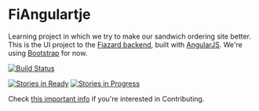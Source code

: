 FiAngulartje
============
Learning project in which we try to make our sandwich ordering site better. This is the UI project to the [Fiazard backend](https://github.com/SoftwareSandbox/Fiazard), built with [AngularJS](https://angularjs.org/). We're using [Bootstrap](http://getbootstrap.com) for now.

[![Build Status](https://travis-ci.org/Sch3lp/FiAngulartje.svg?branch=master)](https://travis-ci.org/Sch3lp/FiAngulartje)

[![Stories in Ready](https://badge.waffle.io/softwaresandbox/fiangulartje.svg?label=ready&title=Ready)](http://waffle.io/softwaresandbox/fiangulartje)
[![Stories in Progress](https://badge.waffle.io/softwaresandbox/fiangulartje.svg?label=in%20progress&title=In%20Progress)](http://waffle.io/softwaresandbox/fiangulartje)

Check [this important info](CONTRIBUTE.md) if you're interested in Contributing.
